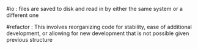#io : files are saved to disk and read in by either the same system or a different one

#refactor : This involves reorganizing code for stability, ease of additional development, or allowing for new development that is not possible given previous structure